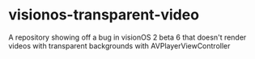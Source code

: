 # visionos-transparent-video
A repository showing off a bug in visionOS 2 beta 6 that doesn't render videos with transparent backgrounds with AVPlayerViewController
